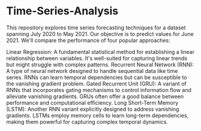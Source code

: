 # Time-Series-Analysis

This repository explores time series forecasting techniques for a dataset spanning July 2020 to May 2021. Our objective is to predict values for June 2021. We'll compare the performance of four popular approaches:

Linear Regression: A fundamental statistical method for establishing a linear relationship between variables. It's well-suited for capturing linear trends but might struggle with complex patterns.
Recurrent Neural Network (RNN): A type of neural network designed to handle sequential data like time series. RNNs can learn temporal dependencies but can be susceptible to the vanishing gradient problem.
Gated Recurrent Unit (GRU): A variant of RNNs that incorporates gating mechanisms to control information flow and alleviate vanishing gradients. GRUs often offer a good balance between performance and computational efficiency.
Long Short-Term Memory (LSTM): Another RNN variant explicitly designed to address vanishing gradients. LSTMs employ memory cells to learn long-term dependencies, making them powerful for capturing complex temporal dynamics.
